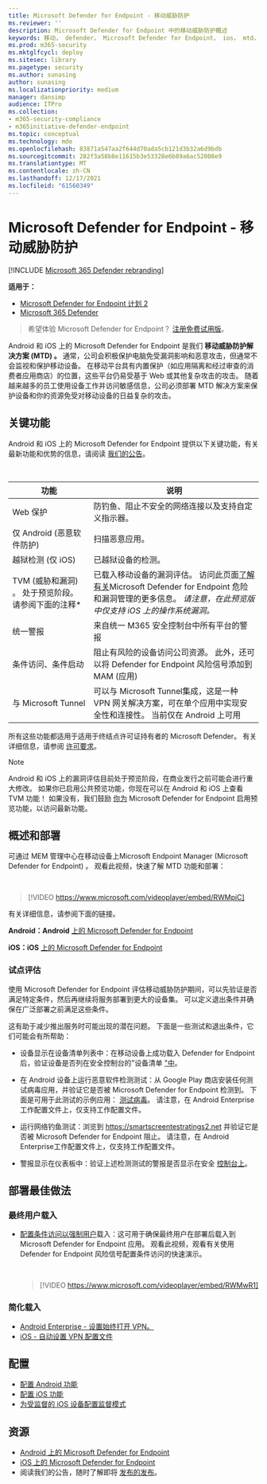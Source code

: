 ```yaml
---
title: Microsoft Defender for Endpoint - 移动威胁防护
ms.reviewer: ''
description: Microsoft Defender for Endpoint 中的移动威胁防护概述
keywords: 移动， defender， Microsoft Defender for Endpoint， ios， mtd， android， 安全
ms.prod: m365-security
ms.mktglfcycl: deploy
ms.sitesec: library
ms.pagetype: security
ms.author: sunasing
author: sunasing
ms.localizationpriority: medium
manager: dansimp
audience: ITPro
ms.collection:
- m365-security-compliance
- m365initiative-defender-endpoint
ms.topic: conceptual
ms.technology: mde
ms.openlocfilehash: 83871a547aa2f644d70ada5cb121d3b32a6d9bdb
ms.sourcegitcommit: 282f3a58b8e11615b3e53328e6b89a6ac52008e9
ms.translationtype: MT
ms.contentlocale: zh-CN
ms.lasthandoff: 12/17/2021
ms.locfileid: "61560349"
---
```

# <a name="microsoft-defender-for-endpoint---mobile-threat-defense"></a>Microsoft Defender for Endpoint - 移动威胁防护

[!INCLUDE [Microsoft 365 Defender rebranding](../../includes/microsoft-defender.md)]

**适用于：**
- [Microsoft Defender for Endpoint 计划 2](https://go.microsoft.com/fwlink/p/?linkid=2154037)
- [Microsoft 365 Defender](https://go.microsoft.com/fwlink/?linkid=2118804)

> 希望体验 Microsoft Defender for Endpoint？ [注册免费试用版](https://signup.microsoft.com/create-account/signup?products=7f379fee-c4f9-4278-b0a1-e4c8c2fcdf7e&ru=https://aka.ms/MDEp2OpenTrial?ocid=docs-wdatp-exposedapis-abovefoldlink)。

Android 和 iOS 上的 Microsoft Defender for Endpoint 是我们 **移动威胁防护解决方案 (MTD) 。** 通常，公司会积极保护电脑免受漏洞影响和恶意攻击，但通常不会监视和保护移动设备。 在移动平台具有内置保护（如应用隔离和经过审查的消费者应用商店）的位置，这些平台仍易受基于 Web 或其他复杂攻击的攻击。 随着越来越多的员工使用设备工作并访问敏感信息，公司必须部署 MTD 解决方案来保护设备和你的资源免受对移动设备的日益复杂的攻击。

## <a name="key-capabilities"></a>关键功能

Android 和 iOS 上的 Microsoft Defender for Endpoint 提供以下关键功能，有关最新功能和优势的信息，请阅读 [我们的公告](https://aka.ms/mdeblog)。

<br>

|功能|说明|
|---|---|
|Web 保护|防钓鱼、阻止不安全的网络连接以及支持自定义指示器。|
|仅 Android (恶意软件防护) |扫描恶意应用。|
|越狱检测 (仅 iOS) |已越狱设备的检测。|
|TVM (威胁和漏洞) 。 处于预览阶段。 请参阅下面的注释*|已载入移动设备的漏洞评估。 访问此页面[了解有关](next-gen-threat-and-vuln-mgt.md)Microsoft Defender for Endpoint 危险和漏洞管理的更多信息。 *请注意，在此预览版中仅支持 iOS 上的操作系统漏洞。*|
|统一警报|来自统一 M365 安全控制台中所有平台的警报|
|条件访问、条件启动|阻止有风险的设备访问公司资源。 此外，还可以将 Defender for Endpoint 风险信号添加到 MAM (应用) |
|与 Microsoft Tunnel|可以与 Microsoft Tunnel集成，这是一种 VPN 网关解决方案，可在单个应用中实现安全性和连接性。 当前仅在 Android 上可用|

所有这些功能都适用于适用于终结点许可证持有者的 Microsoft Defender。 有关详细信息，请参阅 [许可要求](minimum-requirements.md#licensing-requirements)。

> [!NOTE]
> Android 和 iOS 上的漏洞评估目前处于预览阶段，在商业发行之前可能会进行重大修改。 如果你已启用公共预览功能，你现在可以在 Android 和 iOS 上查看 TVM 功能！ 如果没有，我们鼓励 [你为](preview.md) Microsoft Defender for Endpoint 启用预览功能，以访问最新功能。

## <a name="overview-and-deploy"></a>概述和部署

可通过 MEM 管理中心在移动设备上Microsoft Endpoint Manager (Microsoft Defender for Endpoint) 。 观看此视频，快速了解 MTD 功能和部署：

<br/>

> [!VIDEO https://www.microsoft.com/videoplayer/embed/RWMpiC]

有关详细信息，请参阅下面的链接。

**Android：Android** [上的 Microsoft Defender for Endpoint](microsoft-defender-endpoint-android.md)

**iOS：iOS** [上的 Microsoft Defender for Endpoint](microsoft-defender-endpoint-ios.md)

### <a name="pilot-evaluation"></a>试点评估

使用 Microsoft Defender for Endpoint 评估移动威胁防护期间，可以先验证是否满足特定条件，然后再继续将服务部署到更大的设备集。 可以定义退出条件并确保在广泛部署之前满足这些条件。

这有助于减少推出服务时可能出现的潜在问题。 下面是一些测试和退出条件，它们可能会有所帮助：

- 设备显示在设备清单列表中：在移动设备上成功载入 Defender for Endpoint 后，验证设备是否列在安全控制台的"设备清单 ["中](https://security.microsoft.com)。

- 在 Android 设备上运行恶意软件检测测试：从 Google Play 商店安装任何测试病毒应用，并验证它是否被 Microsoft Defender for Endpoint 检测到。 下面是可用于此测试的示例应用： [测试病毒](https://play.google.com/store/apps/details?id=com.androidantivirus.testvirus)。 请注意，在 Android Enterprise工作配置文件上，仅支持工作配置文件。

- 运行网络钓鱼测试：浏览到 https://smartscreentestratings2.net 并验证它是否被 Microsoft Defender for Endpoint 阻止。 请注意，在 Android Enterprise工作配置文件上，仅支持工作配置文件。

- 警报显示在仪表板中：验证上述检测测试的警报是否显示在安全 [控制台上](https://security.microsoft.com)。

## <a name="deployment-best-practices"></a>部署最佳做法

### <a name="end-user-onboarding"></a>最终用户载入

- [配置条件访问以强制用户](android-configure.md#conditional-access-with-defender-for-endpoint-on-android)载入：这可用于确保最终用户在部署后载入到 Microsoft Defender for Endpoint 应用。 观看此视频，观看有关使用 Defender for Endpoint 风险信号配置条件访问的快速演示。 

  <br/>

  > [!VIDEO https://www.microsoft.com/videoplayer/embed/RWMwR1]

### <a name="simplify-onboarding"></a>简化载入

- [Android Enterprise - 设置始终打开 VPN。](android-intune.md#auto-setup-of-always-on-vpn)
- [iOS - 自动设置 VPN 配置文件](ios-install.md#auto-onboarding-of-vpn-profile-simplified-onboarding)

## <a name="configure"></a>配置

- [配置 Android 功能](android-configure.md)
- [配置 iOS 功能](ios-configure-features.md)
- [为受监督的 iOS 设备配置监督模式](ios-install.md#configure-microsoft-defender-for-endpoint-for-supervised-mode)

## <a name="resources"></a>资源

- [Android 上的 Microsoft Defender for Endpoint](microsoft-defender-endpoint-android.md)
- [iOS 上的 Microsoft Defender for Endpoint](microsoft-defender-endpoint-ios.md)
- 阅读我们的公告，随时了解即将 [发布的发布](https://aka.ms/mdeblog)。

